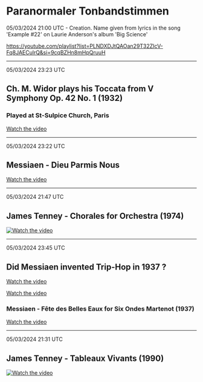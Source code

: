#  Paranormaler Tonbandstimmen

05/03/2024 21:00 UTC - Creation. Name given from lyrics in the song 'Example #22' on Laurie Anderson's album 'Big Science'

https://youtube.com/playlist?list=PLNDXDJtQAOan29T32ZIcV-Fq8JAECulrQ&si=9cqBZHn8mHpQruuH

<hr/>

05/03/2024 23:23 UTC 
## Ch. M. Widor plays his Toccata from V Symphony Op. 42 No. 1 (1932)
### Played at St-Sulpice Church, Paris
[Watch the video](https://www.youtube.com/watch?v=J8vz1D_L_OE)
<hr/>


05/03/2024 23:22 UTC 
## Messiaen - Dieu Parmis Nous
[Watch the video](https://youtu.be/1wZnq7S3LPg?si=_IpB2Ju975z9b7vC)

<hr/>

05/03/2024 21:47 UTC 
## James Tenney - Chorales for Orchestra (1974)
[![Watch the video](https://img.youtube.com/vi/a8-qQnwgaO8/maxresdefault.jpg)](https://youtu.be/a8-qQnwgaO8?si=Nl1xa1sLTA4yu4nQ)
<hr/>

05/03/2024 23:45 UTC 
## Did Messiaen invented Trip-Hop in 1937 ?
[Watch the video](https://youtu.be/ooLBuCmV3Vw?si=TVGzjwX64KqszO_r&t=1032)

[Watch the video](https://youtu.be/ooLBuCmV3Vw?si=WLwqNK9MYJzJIhrb&t=440)


### Messiaen - Fête des Belles Eaux for Six Ondes Martenot (1937)
[Watch the video](https://youtu.be/ooLBuCmV3Vw?si=wTzvCs-RGuBOP_xp)
<hr/>



05/03/2024 21:31 UTC 

## James Tenney - Tableaux Vivants (1990)
[![Watch the video](https://img.youtube.com/vi/G6OvGAXBtJU/maxresdefault.jpg)](https://youtu.be/G6OvGAXBtJU?si=CI9TAxjye2qTVBzK)
